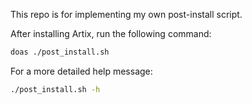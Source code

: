 This repo is for implementing my own post-install script.

After installing Artix, run the following command:
```bash
doas ./post_install.sh
```
For a more detailed help message:
```bash
./post_install.sh -h
```
